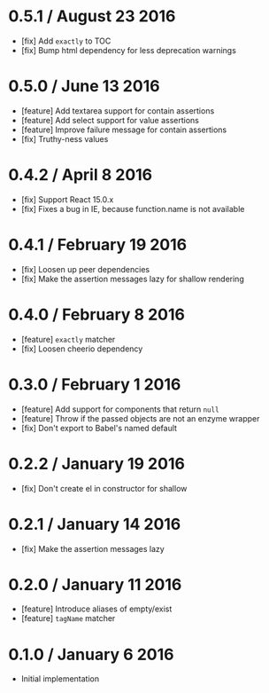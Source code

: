 0.5.1 / August 23 2016
====================

 * [fix] Add `exactly` to TOC
 * [fix] Bump html dependency for less deprecation warnings

0.5.0 / June 13 2016
====================

  * [feature] Add textarea support for contain assertions
  * [feature] Add select support for value assertions
  * [feature] Improve failure message for contain assertions
  * [fix] Truthy-ness values

0.4.2 / April 8 2016
====================

  * [fix] Support React 15.0.x
  * [fix] Fixes a bug in IE, because function.name is not available

0.4.1 / February 19 2016
========================

  * [fix] Loosen up peer dependencies
  * [fix] Make the assertion messages lazy for shallow rendering

0.4.0 / February 8 2016
=======================

  * [feature] `exactly` matcher
  * [fix] Loosen cheerio dependency

0.3.0 / February 1 2016
=======================

  * [feature] Add support for components that return `null`
  * [feature] Throw if the passed objects are not an enzyme wrapper
  * [fix] Don't export to Babel's named default

0.2.2 / January 19 2016
=======================

  * [fix] Don't create el in constructor for shallow

0.2.1 / January 14 2016
=======================

  * [fix] Make the assertion messages lazy

0.2.0 / January 11 2016
=======================

  * [feature] Introduce aliases of empty/exist
  * [feature] `tagName` matcher

0.1.0 / January 6 2016
======================

  * Initial implementation
